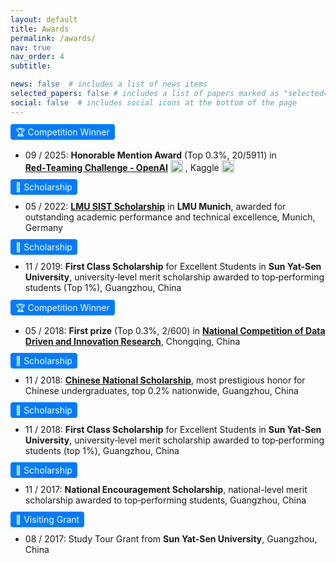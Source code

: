 ```yaml
---
layout: default
title: Awards
permalink: /awards/
nav: true
nav_order: 4
subtitle: 

news: false  # includes a list of news items
selected_papers: false # includes a list of papers marked as "selected={true}"
social: false  # includes social icons at the bottom of the page
---
```


<div class="col-sm-2 abbr"  style="margin-left: 0; margin-bottom: 4pt;"> 
<abbr class="badge" style="background-color: #007bff; color: white; padding: 4px 8px; border-radius: 4px;">
  🏆 Competition Winner
</abbr>
</div>

- 09 / 2025: **Honorable Mention Award** (Top 0.3%, 20/5911) in [**Red‑Teaming Challenge - OpenAI**](https://www.kaggle.com/competitions/openai-gpt-oss-20b-red-teaming/overview) <img src="https://www.svgrepo.com/show/306500/openai.svg" alt="OpenAI" width="20" style="vertical-align: text-bottom;"/> , Kaggle <img src="https://www.vectorlogo.zone/logos/kaggle/kaggle-icon.svg" alt="Kaggle" width="20" style="vertical-align: text-bottom;"/>

<div class="col-sm-2 abbr"  style="margin-left: 0; margin-bottom: 4pt;"> 
<abbr class="badge" style="background-color: #007bff; color: white; padding: 4px 8px; border-radius: 4px;">
  🎉 Scholarship
</abbr>
</div>

- 05 / 2022: [**LMU SIST Scholarship**](https://www.lmu.de/en/workspace-for-students/student-support-services/finance-your-studies/scholarships/scholarships-for-international-students/index.html) in **LMU Munich**, 
  awarded for outstanding academic performance and technical excellence, Munich, Germany

<div class="col-sm-2 abbr"  style="margin-left: 0; margin-bottom: 4pt;"> 
<abbr class="badge" style="background-color: #007bff; color: white; padding: 4px 8px; border-radius: 4px;">
  🎉 Scholarship
</abbr>
</div>

- 11 / 2019: **First Class Scholarship** for Excellent Students in **Sun Yat-Sen University**, university‑level merit scholarship awarded to top‑performing students (Top 1%), Guangzhou, China

<div class="col-sm-2 abbr"  style="margin-left: 0; margin-bottom: 4pt;"> 
<abbr class="badge" style="background-color: #007bff; color: white; padding: 4px 8px; border-radius: 4px;">
  🏆 Competition Winner
</abbr>
</div>

- 05 / 2018: **First prize** (Top 0.3%, 2/600) in [**National Competition of Data Driven and Innovation Research**](https://opendata.pku.edu.cn/competition-2019.xhtml), Chongqing, China

<div class="col-sm-2 abbr"  style="margin-left: 0; margin-bottom: 4pt;"> 
<abbr class="badge" style="background-color: #007bff; color: white; padding: 4px 8px; border-radius: 4px;">
  🎉 Scholarship
</abbr>
</div>

- 11 / 2018: [**Chinese National Scholarship**](http://www.moe.gov.cn/srcsite/A05/s7505/201811/t20181114_354826.html), most prestigious honor for Chinese undergraduates, top 0.2% nationwide, Guangzhou, China


<div class="col-sm-2 abbr"  style="margin-left: 0; margin-bottom: 4pt;"> 
<abbr class="badge" style="background-color: #007bff; color: white; padding: 4px 8px; border-radius: 4px;">
  🎉 Scholarship
</abbr>
</div>

- 11 / 2018: **First Class Scholarship** for Excellent Students in **Sun Yat-Sen University**, university‑level merit scholarship awarded to top‑performing students (top 1%), Guangzhou, China


<div class="col-sm-2 abbr"  style="margin-left: 0; margin-bottom: 4pt;"> 
<abbr class="badge" style="background-color: #007bff; color: white; padding: 4px 8px; border-radius: 4px;">
  🎉 Scholarship
</abbr>
</div>

- 11 / 2017: **National Encouragement Scholarship**, national-level merit scholarship awarded to top‑performing students, Guangzhou, China

<div class="col-sm-2 abbr"  style="margin-left: 0; margin-bottom: 4pt;"> 
<abbr class="badge" style="background-color: #007bff; color: white; padding: 4px 8px; border-radius: 4px;">
  🎉 Visiting Grant
</abbr>
</div>


- 08 / 2017: Study Tour Grant from **Sun Yat-Sen University**, Guangzhou, China

<br/><br/>

